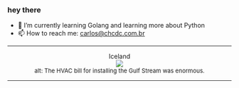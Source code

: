 ### hey there 

- :seedling: I’m currently learning Golang and learning more about Python
- :mailbox: How to reach me: carlos@chcdc.com.br


---


<!-- xkcd -->
<p align="center">Iceland</br><img src=https://imgs.xkcd.com/comics/iceland.png></br><font size =2>alt: The HVAC bill for installing the Gulf Stream was enormous.</br></font></p></table></p> 


<!-- xkcd -->
---
